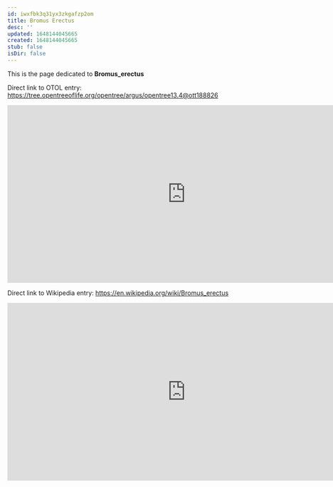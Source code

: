 ```yaml
---
id: iwxfbk3q31yx3zkgafzp2om
title: Bromus Erectus
desc: ''
updated: 1648144045665
created: 1648144045665
stub: false
isDir: false
---
```

This is the page dedicated to **Bromus_erectus**


Direct link to OTOL entry: https://tree.opentreeoflife.org/opentree/argus/opentree13.4@ott188826



<html>
    <body>
    <iframe src="https://tree.opentreeoflife.org/opentree/argus/opentree13.4@ott188826"
    width="800" height="400" frameborder="0" allowfullscreen> </iframe>
    </body>
</html>
    


Direct link to Wikipedia entry: https://en.wikipedia.org/wiki/Bromus_erectus



<html>
    <body>
    <iframe src="https://en.wikipedia.org/wiki/Bromus_erectus"
    width="800" height="400" frameborder="0" allowfullscreen> </iframe>
    </body>
</html>
    
